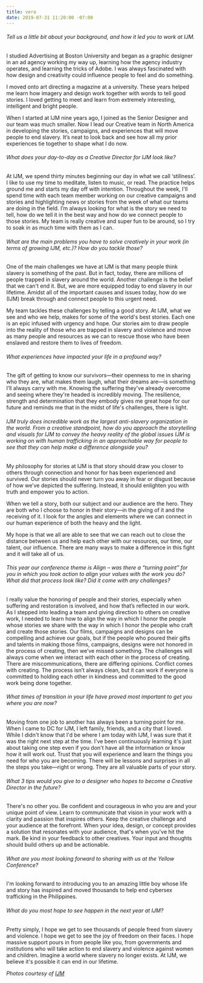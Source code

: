 ```yaml
---
title: vera
date: 2019-07-31 11:20:00 -07:00
---
```




###### Tell us a little bit about your background, and how it led you to work at IJM.

I studied Advertising at Boston University and began as a graphic designer in an ad agency working my way up, learning how the agency industry operates, and learning the tricks of Adobe. I was always fascinated with how design and creativity could influence people to feel and do something.
 
I moved onto art directing a magazine at a university. These years helped me learn how imagery and design work together with words to tell good stories. I loved getting to meet and learn from extremely interesting, intelligent and bright people.
 
When I started at IJM nine years ago, I joined as the Senior Designer and our team was much smaller. Now I lead our Creative team in North America in developing the stories, campaigns, and experiences that will move people to end slavery. It’s neat to look back and see how all my prior experiences tie together to shape what I do now.


###### What does your day-to-day as a Creative Director for IJM look like?

At IJM, we spend thirty minutes beginning our day in what we call ‘stillness’. I like to use my time to meditate, listen to music, or read. The practice helps ground me and starts my day off with intention. Throughout the week, I'll spend time with each team member working on our creative campaigns and stories and highlighting news or stories from the week of what our teams are doing in the field. I’m always looking for what is the story we need to tell, how do we tell it in the best way and how do we connect people to those stories. My team is really creative and super fun to be around, so I try to soak in as much time with them as I can. 


###### What are the main problems you have to solve creatively in your work (in terms of growing IJM, etc.)? How do you tackle those?

One of the main challenges we have at IJM is that many people think slavery is something of the past. But in fact, today, there are millions of people trapped in slavery around the world. Another challenge is the belief that we can't end it. But, we are more equipped today to end slavery in our lifetime. Amidst all of the important causes and issues today, how do we (IJM) break through and connect people to this urgent need.
 
My team tackles these challenges by telling a good story. At IJM, what we see and who we help, makes for some of the world's best stories. Each one is an epic infused with urgency and hope. Our stories aim to draw people into the reality of those who are trapped in slavery and violence and move as many people and resources as we can to rescue those who have been enslaved and restore them to lives of freedom. 

###### What experiences have impacted your life in a profound way?

The gift of getting to know our survivors—their openness to me in sharing who they are, what makes them laugh, what their dreams are—is something I’ll always carry with me. Knowing the suffering they've already overcome and seeing where they're headed is incredibly moving. The resilience, strength and determination that they embody gives me great hope for our future and reminds me that in the midst of life's challenges, there is light. 

###### IJM truly does incredible work as the largest anti-slavery organization in the world. From a creative standpoint, how do you approach the storytelling and visuals for IJM to convey the heavy reality of the global issues IJM is working on with human trafficking in an approachable way for people to see that they can help make a difference alongside you?

My philosophy for stories at IJM is that story should draw you closer to others through connection and honor for has been experienced and survived. Our stories should never turn you away in fear or disgust because of how we’ve depicted the suffering. Instead, it should enlighten you with truth and empower you to action.
 
When we tell a story, both our subject and our audience are the hero. They are both who I choose to honor in their story—in the giving of it and the receiving of it. I look for the angles and elements where we can connect in our human experience of both the heavy and the light.
 
My hope is that we all are able to see that we can reach out to close the distance between us and help each other with our resources, our time, our talent, our influence. There are many ways to make a difference in this fight and it will take all of us. 

###### This year our conference theme is Align – was there a “turning point” for you in which you took action to align your values with the work you do? What did that process look like? Did it come with any challenges?

I really value the honoring of people and their stories, especially when suffering and restoration is involved, and how that’s reflected in our work. As I stepped into leading a team and giving direction to others on creative work, I needed to learn how to align the way in which I honor the people whose stories we share with the way in which I honor the people who craft and create those stories. Our films, campaigns and designs can be compelling  and achieve our goals, but if the people who poured their gifts and talents in making those films, campaigns, designs were not honored in the process of creating, then we’ve missed something. The challenges will always come when we interact with each other  in the process of creating. There are miscommunications, there are differing opinions. Conflict comes with creating. The process isn’t always clean, but it can work if everyone is committed to holding each other in kindness and committed to the good work being done together.

###### What times of transition in your life have proved most important to get you where you are now?

Moving from one job to another has always been a turning point for me. When I came to DC for IJM, I left family, friends, and a city that I loved. While I didn't know that I'd be where I am today with IJM, I was sure that it was the right next step at the time. I’ve been continuously learning it's just about taking one step even if you don't have all the information or know how it will work out. Trust that you will experience and learn the things you need for who you are becoming. There will be lessons and surprises in all the steps you take—right or wrong. They are all valuable parts of your story.

###### What 3 tips would you give to a designer who hopes to become a Creative Director in the future? 

 There's no other you. Be confident and courageous in who you are and your unique point of view. Learn to communicate that vision in your work with a clarity and passion that inspires others.
Keep the creative challenge and your audience at the forefront. When your idea, design, or concept provides a solution that resonates with your audience, that's when you've hit the mark.
Be kind in your feedback to other creatives. Your input and thoughts should build others up and be actionable.

###### What are you most looking forward to sharing with us at the Yellow Conference? 

I'm looking forward to introducing you to an amazing little boy whose life and story has inspired and moved thousands to help end cybersex trafficking in the Philippines. 

###### What do you most hope to see happen in the next year at IJM?

Pretty simply, I hope we get to see thousands of people freed from slavery and violence. I hope we get to see the joy of freedom on their faces. I hope massive support pours in from people like you, from governments and institutions who will take action to end slavery and violence against women and children. Imagine a world where slavery no longer exists. At IJM, we believe it's possible it can end in our lifetime.

_Photos courtesy of [IJM](https://www.ijm.org/)_
